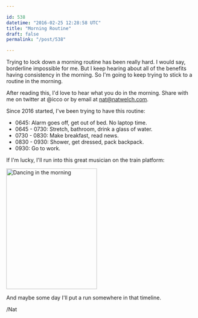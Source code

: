 ```yaml
---

id: 538
datetime: "2016-02-25 12:28:58 UTC"
title: "Morning Routine"
draft: false
permalink: "/post/538"

---
```


Trying to lock down a morning routine has been really hard. I would say, borderline impossible for me. But I keep hearing about all of the benefits having consistency in the morning. So I'm going to keep trying to stick to a routine in the morning.

After reading this, I'd love to hear what you do in the morning. Share with me on twitter at @icco or by email at <nat@natwelch.com>.

Since 2016 started, I've been trying to have this routine:

 - 0645: Alarm goes off, get out of bed. No laptop time.
 - 0645 - 0730: Stretch, bathroom, drink a glass of water.
 - 0730 - 0830: Make breakfast, read news.
 - 0830 - 0930: Shower, get dressed, pack backpack.
 - 0930: Go to work.

If I'm lucky, I'll run into this great musician on the train platform:

<a data-flickr-embed="true"  href="https://www.flickr.com/photos/icco/23931480374/in/datetaken-ff/" title="Dancing in the morning"><img src="https://farm2.staticflickr.com/1445/23931480374_f9fc9fcf26_n.jpg" width="240" height="320" alt="Dancing in the morning"></a><script async src="//embedr.flickr.com/assets/client-code.js" charset="utf-8"></script>

And maybe some day I'll put a run somewhere in that timeline.

/Nat

